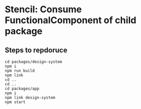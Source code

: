# Stencil: Consume FunctionalComponent of child package

## Steps to repdoruce

```terminal
cd packages/design-system
npm i
npm run build
npm link
cd ..
cd ..
cd packages/app
npm i
npm link design-system
npm start
```